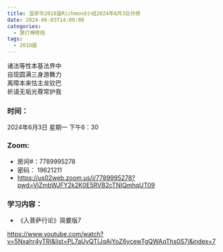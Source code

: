 ```yaml
---
title: 温哥华2018届Richmond小组2024年6月3日共修
date: 2024-06-03T14:09:00
categories:
  - 慧灯禅修班
tags:
  - 2018届
---
```

诸法等性本基法界中\
自现圆满三身游舞力\
离障本来怙主龙钦巴\
祈请无垢光尊常护我

### 时间：

2024年6月3日 星期一 下午6：30

### Zoom:

* 房间#：7789995278
* 密码： 19621211
* <https://us02web.zoom.us/j/7789995278?pwd=VjZmbWJFY2k2K0E5RVB2cTNIQmhqUT09>

### 学习内容：

* 《入菩萨行论》简要版7

<https://www.youtube.com/watch?v=5Nxahr4yTRI&list=PL7aUyQTIJqAjYoZ6ycewTgQWAqThs0S7j&index=7>
